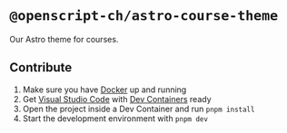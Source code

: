 # `@openscript-ch/astro-course-theme`

Our Astro theme for courses.

## Contribute

1. Make sure you have [Docker](https://docs.docker.com/get-docker/) up and running
1. Get [Visual Studio Code](https://code.visualstudio.com/) with [Dev Containers](https://code.visualstudio.com/docs/devcontainers/containers) ready
1. Open the project inside a Dev Container and run `pnpm install`
1. Start the development environment with `pnpm dev`
